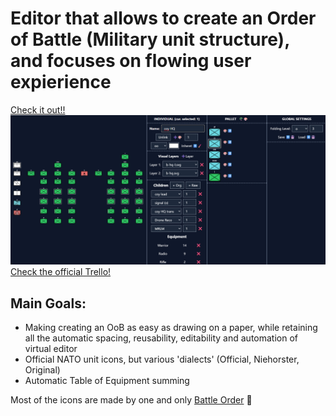 # Editor that allows to create an Order of Battle (Military unit structure), and focuses on flowing user expierience
[Check it out!!](https://konradschmidt0.github.io/military-unit-maker/)
![Screenshot of a program](public/MUM-2025-07-21.png)
[Check the official Trello!](https://trello.com/b/UTt0xWVR/military-unit-maker)

## Main Goals:
 - Making creating an OoB as easy as drawing on a paper, while retaining all the automatic spacing, reusability, editability and automation of virtual editor
 - Official NATO unit icons, but various 'dialects' (Official, Niehorster, Original)
 - Automatic Table of Equipment summing

Most of the icons are made by one and only [Battle Order](https://www.battleorder.org/icons) 🙏